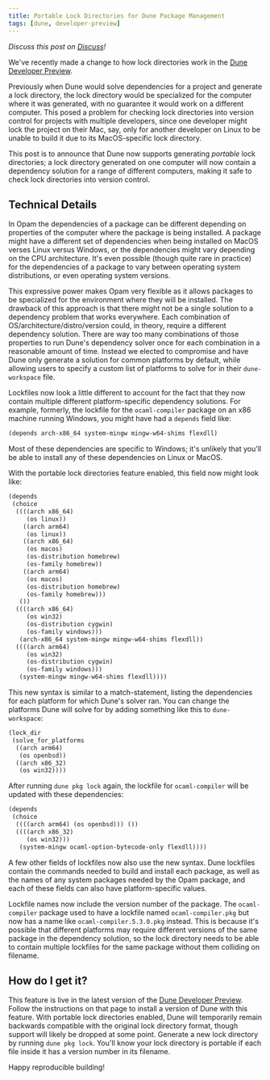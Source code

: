```yaml
---
title: Portable Lock Directories for Dune Package Management
tags: [dune, developer-preview]
---
```


_Discuss this post on [Discuss](https://discuss.ocaml.org/t/portable-lock-directories-for-dune-package-management/16669)!_

We've recently made a change to how lock directories work in the [Dune Developer
Preview](https://preview.dune.build/).

Previously when Dune would solve dependencies for a project and generate a lock
directory, the lock directory would be specialized for the computer where it was
generated, with no guarantee it would work on a different computer. This posed a
problem for checking lock directories into version control for projects with
multiple developers, since one developer might lock the project on their Mac,
say, only for another developer on Linux to be unable to build it due to its
MacOS-specific lock directory.

This post is to announce that Dune now supports generating _portable_ lock
directories; a lock directory generated on one computer will now contain a
dependency solution for a range of different computers, making it safe to check
lock directories into version control.

## Technical Details

In Opam the dependencies of a package can be different depending on properties
of the computer where the package is being installed. A package might have a
different set of dependencies when being installed on MacOS verses Linux versus
Windows, or the dependencies might vary depending on the CPU architecture. It's
even possible (though quite rare in practice) for the dependencies of a package
to vary between operating system distributions, or even operating system
versions.

This expressive power makes Opam very flexible as it allows packages to be
specialized for the environment where they will be installed. The drawback of
this approach is that there might not be a single solution to a dependency
problem that works everywhere. Each combination of
OS/architecture/distro/version could, in theory, require a different dependency
solution. There are way too many combinations of those properties to run Dune's
dependency solver once for each combination in a reasonable amount of time.
Instead we elected to compromise and have Dune only generate a solution for
common platforms by default, while allowing users to specify a custom list of
platforms to solve for in their `dune-workspace` file.

Lockfiles now look a little different to account for the fact that they now
contain multiple different platform-specific dependency solutions. For example,
formerly, the lockfile for the `ocaml-compiler` package on an x86 machine running
Windows, you might have had a `depends` field like:

```scheme
(depends arch-x86_64 system-mingw mingw-w64-shims flexdll)
```

Most of these dependencies are specific to Windows; it's unlikely that you'll be
able to install any of these dependencies on Linux or MacOS.

With the portable lock directories feature enabled, this field now might look like:

```scheme
(depends
 (choice
  ((((arch x86_64)
     (os linux))
    ((arch arm64)
     (os linux))
    ((arch x86_64)
     (os macos)
     (os-distribution homebrew)
     (os-family homebrew))
    ((arch arm64)
     (os macos)
     (os-distribution homebrew)
     (os-family homebrew)))
   ())
  ((((arch x86_64)
     (os win32)
     (os-distribution cygwin)
     (os-family windows)))
   (arch-x86_64 system-mingw mingw-w64-shims flexdll))
  ((((arch arm64)
     (os win32)
     (os-distribution cygwin)
     (os-family windows)))
   (system-mingw mingw-w64-shims flexdll))))
```

This new syntax is similar to a match-statement, listing the dependencies for
each platform for which Dune's solver ran. You can change the platforms Dune
will solve for by adding something like this to `dune-workspace`:

```scheme
(lock_dir
 (solve_for_platforms
  ((arch arm64)
   (os openbsd))
  ((arch x86_32)
   (os win32))))
```

After running `dune pkg lock` again, the lockfile for `ocaml-compiler` will be
updated with these dependencies:

```scheme
(depends
 (choice
  ((((arch arm64) (os openbsd))) ())
  ((((arch x86_32)
     (os win32)))
   (system-mingw ocaml-option-bytecode-only flexdll))))
```

A few other fields of lockfiles now also use the new syntax. Dune lockfiles
contain the commands needed to build and install each package, as well as the
names of any system packages needed by the Opam package, and each of these fields
can also have platform-specific values.

Lockfile names now include the version number of the package. The
`ocaml-compiler` package used to have a lockfile named `ocaml-compiler.pkg` but
now has a name like `ocaml-compiler.5.3.0.pkg` instead. This is because it's
possible that different platforms may require different versions of the same
package in the dependency solution, so the lock directory needs to be able to
contain multiple lockfiles for the same package without them colliding on
filename.

## How do I get it?

This feature is live in the latest version of the [Dune Developer
Preview](https://preview.dune.build/). Follow the instructions on that page to
install a version of Dune with this feature. With portable lock directories
enabled, Dune will temporarily remain backwards compatible with the original
lock directory format, though support will likely be dropped at some point.
Generate a new lock directory by running `dune pkg lock`. You'll know your lock
directory is portable if each file inside it has a version number in its
filename.

Happy reproducible building!
